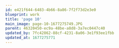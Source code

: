 ```yaml
---
id: e421f644-6483-4b66-8a86-7f2f73d2e3e0
blueprint: work
title: 'page 10'
main_image: page-10-1677275749.JPG
parent: 46320450-ec9a-48be-a8d8-3a7ec0447c40
updated_by: 7fc42862-88cf-4231-8a06-3e1f93ee1fbb
updated_at: 1677275771
---
```

